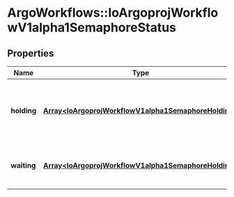 # ArgoWorkflows::IoArgoprojWorkflowV1alpha1SemaphoreStatus

## Properties
Name | Type | Description | Notes
------------ | ------------- | ------------- | -------------
**holding** | [**Array&lt;IoArgoprojWorkflowV1alpha1SemaphoreHolding&gt;**](IoArgoprojWorkflowV1alpha1SemaphoreHolding.md) | Holding stores the list of resource acquired synchronization lock for workflows. | [optional] 
**waiting** | [**Array&lt;IoArgoprojWorkflowV1alpha1SemaphoreHolding&gt;**](IoArgoprojWorkflowV1alpha1SemaphoreHolding.md) | Waiting indicates the list of current synchronization lock holders. | [optional] 


